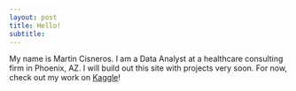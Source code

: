 ```yaml
---
layout: post
title: Hello!
subtitle: 
---
```


My name is Martin Cisneros. I am a Data Analyst at a healthcare consulting firm in Phoenix, AZ. I will build out this site with projects very soon. For now, check out my work on [Kaggle](https://www.kaggle.com/smartyn)!


